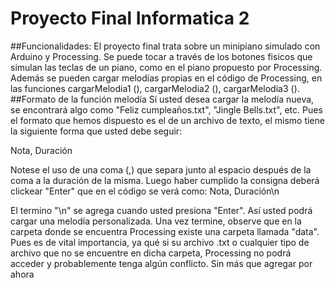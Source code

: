 # Proyecto Final Informatica 2
##Funcionalidades:
El proyecto final trata sobre un minipiano simulado con Arduino y Processing. Se puede tocar a través de los botones fisicos que simulan las teclas de un piano, como en el piano propuesto por Processing.
Además se pueden cargar melodías propias en el código de Processing, en las funciones cargarMelodia1 (), cargarMelodia2 (), cargarMelodia3 ().
##Formato de la función melodía
Sí usted desea cargar la melodía nueva, se encontrará algo como "Feliz cumpleaños.txt", "Jingle Bells.txt", etc.
Pues el formato que hemos dispuesto es el de un archivo de texto, el mismo tiene la siguiente forma que usted debe seguir:

Nota, Duración

Notese el uso de una coma (,) que separa junto al espacio después de la coma a la duración de la misma. Luego haber cumplido la consigna deberá clickear "Enter" que en el código se verá como:
Nota, Duración\n

El termino "\n" se agrega cuando usted presiona "Enter".
Así usted podrá cargar una melodía personalizada.
Una vez termine, observe que en la carpeta donde se encuentra Processing existe una carpeta llamada "data". Pues es de vital importancia, ya qué si su archivo .txt o cualquier tipo de archivo que no se encuentre en dicha carpeta, Processing no podrá acceder y probablemente tenga algún conflicto.
Sin más que agregar por ahora